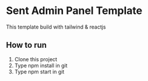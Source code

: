 # Sent Admin Panel Template

This template build with tailwind & reactjs

## How to run
1. Clone this project
2. Type npm install in git
3. Type npm start in git